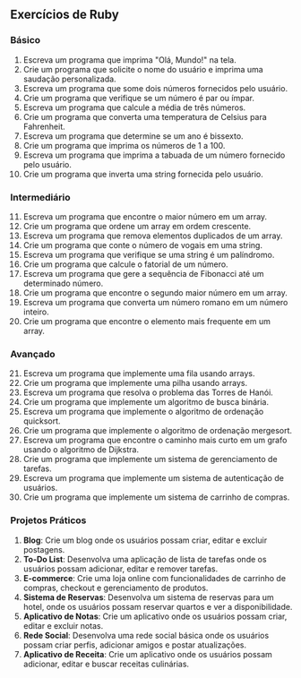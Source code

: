 ## Exercícios de Ruby

### Básico
1. Escreva um programa que imprima "Olá, Mundo!" na tela.
2. Crie um programa que solicite o nome do usuário e imprima uma saudação personalizada.
3. Escreva um programa que some dois números fornecidos pelo usuário.
4. Crie um programa que verifique se um número é par ou ímpar.
5. Escreva um programa que calcule a média de três números.
6. Crie um programa que converta uma temperatura de Celsius para Fahrenheit.
7. Escreva um programa que determine se um ano é bissexto.
8. Crie um programa que imprima os números de 1 a 100.
9. Escreva um programa que imprima a tabuada de um número fornecido pelo usuário.
10. Crie um programa que inverta uma string fornecida pelo usuário.

### Intermediário
11. Escreva um programa que encontre o maior número em um array.
12. Crie um programa que ordene um array em ordem crescente.
13. Escreva um programa que remova elementos duplicados de um array.
14. Crie um programa que conte o número de vogais em uma string.
15. Escreva um programa que verifique se uma string é um palíndromo.
16. Crie um programa que calcule o fatorial de um número.
17. Escreva um programa que gere a sequência de Fibonacci até um determinado número.
18. Crie um programa que encontre o segundo maior número em um array.
19. Escreva um programa que converta um número romano em um número inteiro.
20. Crie um programa que encontre o elemento mais frequente em um array.

### Avançado
21. Escreva um programa que implemente uma fila usando arrays.
22. Crie um programa que implemente uma pilha usando arrays.
23. Escreva um programa que resolva o problema das Torres de Hanói.
24. Crie um programa que implemente um algoritmo de busca binária.
25. Escreva um programa que implemente o algoritmo de ordenação quicksort.
26. Crie um programa que implemente o algoritmo de ordenação mergesort.
27. Escreva um programa que encontre o caminho mais curto em um grafo usando o algoritmo de Dijkstra.
28. Crie um programa que implemente um sistema de gerenciamento de tarefas.
29. Escreva um programa que implemente um sistema de autenticação de usuários.
30. Crie um programa que implemente um sistema de carrinho de compras.

### Projetos Práticos
1. **Blog**: Crie um blog onde os usuários possam criar, editar e excluir postagens.
2. **To-Do List**: Desenvolva uma aplicação de lista de tarefas onde os usuários possam adicionar, editar e remover tarefas.
3. **E-commerce**: Crie uma loja online com funcionalidades de carrinho de compras, checkout e gerenciamento de produtos.
4. **Sistema de Reservas**: Desenvolva um sistema de reservas para um hotel, onde os usuários possam reservar quartos e ver a disponibilidade.
5. **Aplicativo de Notas**: Crie um aplicativo onde os usuários possam criar, editar e excluir notas.
6. **Rede Social**: Desenvolva uma rede social básica onde os usuários possam criar perfis, adicionar amigos e postar atualizações.
7. **Aplicativo de Receita**: Crie um aplicativo onde os usuários possam adicionar, editar e buscar receitas culinárias.